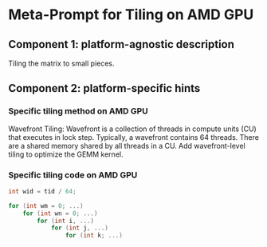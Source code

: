 # Meta-Prompt for Tiling on AMD GPU

## Component 1: platform-agnostic description

Tiling the matrix to small pieces.

## Component 2: platform-specific hints

### Specific tiling method on AMD GPU

Wavefront Tiling: Wavefront is a collection of threads in compute units (CU) that executes in lock step. Typically, a wavefront contains 64 threads. There are a shared memory shared by all threads in a CU. Add wavefront-level tiling to optimize the GEMM kernel.

### Specific tiling code on AMD GPU

```cpp
int wid = tid / 64;

for (int wm = 0; ...)
    for (int wn = 0; ...)
        for (int i, ...)
            for (int j, ...)
                for (int k; ...)
```
